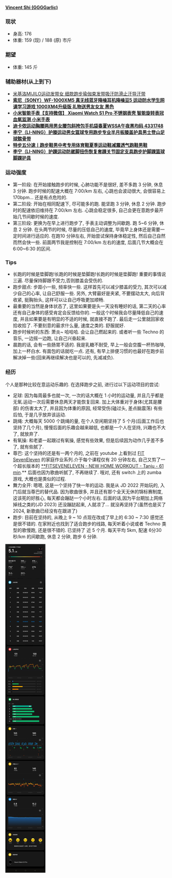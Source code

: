 [**Vincent Shi (GGGGarlic)**](https://github.com/ggggarlic)

### **现状**

- 身高: 176
- 体重: 159 (现) / 188 (原) 市斤

### **期望**

- 体重: 145 斤

### 辅助器材(从上到下)

- [米基洛MIJILO运动发带女 细款跑步瑜伽束发带吸汗防滑止汗导汗带](https://item.taobao.com/item.htm?spm=a1z09.2.0.0.790c2e8dAc3Tuj&id=710119711658&_u=nlpfurf0aa1)
- [**索尼（SONY）WF-1000XM5 真无线蓝牙降噪耳机降噪豆5 运动防水学生网课学习游戏 1000XM4升级版 礼物送男友女友 黑色**](https://item.jd.com/10081687775553.html)
- [**小米智能手表【支持微信】 Xiaomi Watch S1 Pro 不锈钢表壳 智能旋转表冠 血氧监测 小米手表**](https://item.jd.com/100033302285.html)
- [**迪卡侬运动胸腰两用男女腰包斜挎包手机袋春夏WSSA午夜黑均码 4331748**](https://item.jd.com/100038777656.html#crumb-wrap)
- [**李宁（LI-NING）护膝运动男女篮球专用跑步专业半月板膝盖护具男士登山足球髌骨带**](https://item.jd.com/100032786869.html)
- [**特步五分速丨跑步鞋男中考专用体育鞋夏季运动鞋减震透气跑鞋男鞋**](https://detail.tmall.com/item.htm?id=727682508334&spm=a1z09.2.0.0.5e432e8dfArgqB&_u=nlpfurf9dfa)
- [**李宁（LI-NING）护踝运动防崴脚扭伤恢复套踝关节固定支具跑步护脚踝篮球脚踝护具**](https://item.jd.com/100049569454.html)

### 运动强度

- 第一阶段: 在开始接触跑步的时候, 心肺功能不是很好, 差不多跑 3 分钟, 休息 3 分钟. 跑步时候的配速大概在 7:00/km 左右, 心跳也会波动很大, 会很容易上 170bpm… 还是有点危险的.
- 第二阶段: 开始在相同配速下, 尽可能多的跑. 能坚跑 3 分钟, 休息 2 分钟. 跑步时的配速依旧维持在 7:00/km 左右. 心跳会稳定很多, 自己会更在意跑步最开始几节间歇时候的速度.
- 第三阶段: 更换为在早上进行跑步了, 手表主动调整为间歇跑. 跑 5~6 分钟, 休息 2 分钟. 在头两节的时候, 尽量的压低自己的速度, 毕竟早上身体还是需要一定时间进行适应的. 在跑10 分钟左右, 开始尝试保持身体稳定性, 然后自己自然而然会快一些. 前面两节我是控制在 7:00/km 左右的速度, 后面几节大概会在 6:00~6:30 的区间.

### Tips

- 长跑的时候是垫脚跑!长跑的时候是垫脚跑!长跑的时候是垫脚跑! 重要的事情说三遍. 尽量保持脚跟不受力,否则膝盖会受伤的.
- 跑步甜点: 步距小一些, 频率快一些. 这样首先可以减少膝盖的受力, 其次可以减少自己的心率, 让自己舒服一些. 另外, 大臂最好是夹紧, 不要摆动太大, 向后背收紧, 挺胸抬头, 这样可以让自己呼吸更加顺畅.
- 最重要的当然是身体状态了, 这里如果要是头一天没有睡好的话, 第二天的心率还有自己身体的感受肯定会反馈给你的. 一般这个时候我会尽量降低自己的速度, 并且如果要是有明显的不适的时候, 就直接不跑了. 最后走一公里就回家收拾收拾了. 不要刻意的最求什么量, 速度之类的.  舒服就好.
- 跑步时候听的东西: 萧炎~ 哈哈哈.  会让自己燃起来的. 或者听一些 Techno 的音乐, 一边摇一边跑, 让自己兴奋起来.
- 晨跑的话, 会有一些肠胃不适的. 我是乳糖不耐受, 早上一般会空腹一杯热咖啡, 加上一杯白水. 有面包的话就吃一点. 还有, 有早上排便习惯的也最好在跑步前解决掉一些(回来再继续解决也是可以的, 先减减负).

### 经历

个人是那种比较在意运动乐趣的. 在选择跑步之前, 进行过以下运动项目的尝试:

- 足球: 因为每周最多也就一次, 一次的话大概在 1 小时的运动量, 并且几乎都是无氧.运动一次后需要休息两天才能恢复回来. 加上大体重对于身体(尤其是腰部) 的伤害太大了, 并且因为体重的原因, 经常受伤(磕过头, 差点脑震荡) 有些后怕, 于是几乎放弃该运动.
- 跳绳: 大概每天 5000 个跳绳的量, 在个人空闲期坚持了 5 个月(后面工作后也坚持了几个月), 慢慢后面的乐趣会越来越低, 也都是一个人在坚持, 兴趣也不大了, 就放弃了.
- 有氧操: 和老婆一起跟过有氧操, 感觉有些效果, 但是后续因为动作几乎差不多了, 就有些腻了.
- 尊巴: 这个坚持的还是有一两个月的, 之前在 youtube 上看到过 [FIT SevenEleven](https://www.youtube.com/@fit7eleven) 的家庭作业系列.介于每个课程仅有 20 分钟左右, 自己又剪了一个超长版本的  [**FITSEVENELEVEN - NEW HOME WORKOUT - Tanju - 61 min](https://www.bilibili.com/video/BV1XB4y197o5/?vd_source=8c73ab89c2c319ec88dd4b0ea81674e2).** 后面也因为歌曲听腻了, 不再继续了. 哦对, 还有 switch 上的  zumba 游戏, 大概也是类似的过程.
- 舞力全开:  嗯嗯, 这是一个坚持了快一年的运动. 我是从 JD 2022 开始玩的, 入门后就当尊巴的替代品. 因为歌曲很多, 并且还有那个全天无休的锦标赛制度, 这该死的好胜心, 每天都会蹦跶一个小时左右. 后面的话,因为平台期加上网络掉线之类的(JD 2023) 还没蹦跶起来, 人就凉了… 就没再坚持了(虽然也是买了 2024, 新歌曲已经没有在跟进了)
- 跑步: 目前在坚持的, 从晚上 9 ~ 10 点现在改成了早上的 6:30 ~ 7:30 感觉还是很不错的. 在家附近也找到了适合跑步的线路, 每天听着小说或者 Techno 类型的歌慢跑, 还是很不错的.  已坚持了 近 5 个月. 每天平均 5km, 配速 6分30秒/km 的间歇跑, 休息 2 分钟, 跑步 6 分钟.

![running](media/running.jpg)